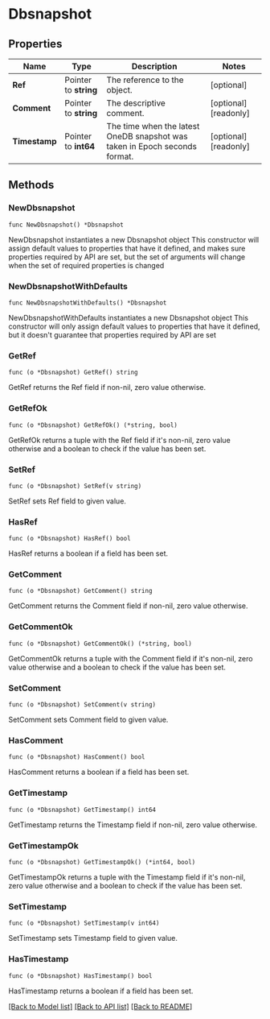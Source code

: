 # Dbsnapshot

## Properties

Name | Type | Description | Notes
------------ | ------------- | ------------- | -------------
**Ref** | Pointer to **string** | The reference to the object. | [optional] 
**Comment** | Pointer to **string** | The descriptive comment. | [optional] [readonly] 
**Timestamp** | Pointer to **int64** | The time when the latest OneDB snapshot was taken in Epoch seconds format. | [optional] [readonly] 

## Methods

### NewDbsnapshot

`func NewDbsnapshot() *Dbsnapshot`

NewDbsnapshot instantiates a new Dbsnapshot object
This constructor will assign default values to properties that have it defined,
and makes sure properties required by API are set, but the set of arguments
will change when the set of required properties is changed

### NewDbsnapshotWithDefaults

`func NewDbsnapshotWithDefaults() *Dbsnapshot`

NewDbsnapshotWithDefaults instantiates a new Dbsnapshot object
This constructor will only assign default values to properties that have it defined,
but it doesn't guarantee that properties required by API are set

### GetRef

`func (o *Dbsnapshot) GetRef() string`

GetRef returns the Ref field if non-nil, zero value otherwise.

### GetRefOk

`func (o *Dbsnapshot) GetRefOk() (*string, bool)`

GetRefOk returns a tuple with the Ref field if it's non-nil, zero value otherwise
and a boolean to check if the value has been set.

### SetRef

`func (o *Dbsnapshot) SetRef(v string)`

SetRef sets Ref field to given value.

### HasRef

`func (o *Dbsnapshot) HasRef() bool`

HasRef returns a boolean if a field has been set.

### GetComment

`func (o *Dbsnapshot) GetComment() string`

GetComment returns the Comment field if non-nil, zero value otherwise.

### GetCommentOk

`func (o *Dbsnapshot) GetCommentOk() (*string, bool)`

GetCommentOk returns a tuple with the Comment field if it's non-nil, zero value otherwise
and a boolean to check if the value has been set.

### SetComment

`func (o *Dbsnapshot) SetComment(v string)`

SetComment sets Comment field to given value.

### HasComment

`func (o *Dbsnapshot) HasComment() bool`

HasComment returns a boolean if a field has been set.

### GetTimestamp

`func (o *Dbsnapshot) GetTimestamp() int64`

GetTimestamp returns the Timestamp field if non-nil, zero value otherwise.

### GetTimestampOk

`func (o *Dbsnapshot) GetTimestampOk() (*int64, bool)`

GetTimestampOk returns a tuple with the Timestamp field if it's non-nil, zero value otherwise
and a boolean to check if the value has been set.

### SetTimestamp

`func (o *Dbsnapshot) SetTimestamp(v int64)`

SetTimestamp sets Timestamp field to given value.

### HasTimestamp

`func (o *Dbsnapshot) HasTimestamp() bool`

HasTimestamp returns a boolean if a field has been set.


[[Back to Model list]](../README.md#documentation-for-models) [[Back to API list]](../README.md#documentation-for-api-endpoints) [[Back to README]](../README.md)


